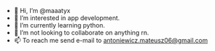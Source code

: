- 👋 Hi, I’m @maaatyx
- 👀 I’m interested in app development.
- 🌱 I’m currently learning python.
- 💞️ I’m not looking to collaborate on anything rn.
- 📫 To reach me send e-mail to antoniewicz.mateusz06@gmail.com

<!---
maaatyx/maaatyx is a ✨ special ✨ repository because its `README.md` (this file) appears on your GitHub profile.
You can click the Preview link to take a look at your changes.
--->
